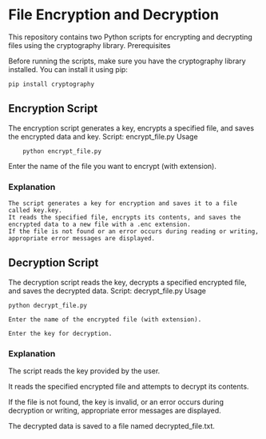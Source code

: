 # File Encryption and Decryption

This repository contains two Python scripts for encrypting and decrypting files using the cryptography library.
Prerequisites

Before running the scripts, make sure you have the cryptography library installed. You can install it using pip:

```
pip install cryptography
```

## Encryption Script

The encryption script generates a key, encrypts a specified file, and saves the encrypted data and key.
Script: encrypt_file.py
Usage

```
    python encrypt_file.py
```

Enter the name of the file you want to encrypt (with extension).

### Explanation

    The script generates a key for encryption and saves it to a file called key.key.
    It reads the specified file, encrypts its contents, and saves the encrypted data to a new file with a .enc extension.
    If the file is not found or an error occurs during reading or writing, appropriate error messages are displayed.

## Decryption Script

The decryption script reads the key, decrypts a specified encrypted file, and saves the decrypted data.
Script: decrypt_file.py
Usage


    python decrypt_file.py

    Enter the name of the encrypted file (with extension).

    Enter the key for decryption.

### Explanation

The script reads the key provided by the user.

It reads the specified encrypted file and attempts to decrypt its contents.

If the file is not found, the key is invalid, or an error occurs during decryption or writing, appropriate error messages are displayed.

The decrypted data is saved to a file named decrypted_file.txt.
